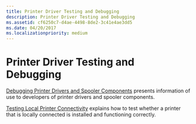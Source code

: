 ```yaml
---
title: Printer Driver Testing and Debugging
description: Printer Driver Testing and Debugging
ms.assetid: cf6250c7-d4ae-4498-8de2-3c41e4ae3dd5
ms.date: 04/20/2017
ms.localizationpriority: medium
---
```


# Printer Driver Testing and Debugging





[Debugging Printer Drivers and Spooler Components](debugging-printer-drivers-and-spooler-components.md) presents information of use to developers of printer drivers and spooler components.

[Testing Local Printer Connectivity](testing-local-printer-connectivity.md) explains how to test whether a printer that is locally connected is installed and functioning correctly.

 

 




